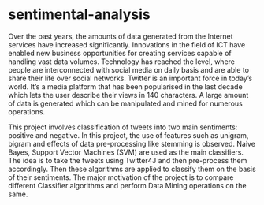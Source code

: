 # sentimental-analysis
Over the past years, the amounts of data generated from the Internet services have increased significantly. Innovations in the field of ICT have enabled new business opportunities for creating services capable of handling vast data volumes. Technology has reached the level, where people are interconnected with social media on daily basis and are able to share their life over social networks. Twitter is an important force in today’s world. It’s a media platform that has been popularised in the last decade which lets the user describe their views in 140 characters. A large amount of data is generated which can be manipulated and mined for numerous operations. 

This project involves classification of tweets into two main sentiments: positive and negative. In this project, the use of features such as unigram, bigram and effects of data pre-processing like stemming is observed. Naive Bayes, Support Vector Machines (SVM) are used as the main classifiers. The idea is to take the tweets using Twitter4J and then pre-process them accordingly. Then these algorithms are applied to classify them on the basis of their sentiments. The major motivation of the project is to compare different Classifier algorithms and perform Data Mining operations on the same.

